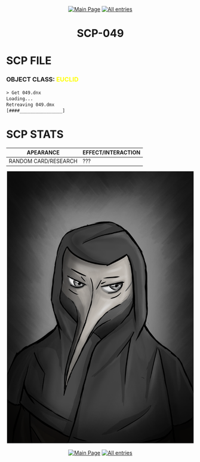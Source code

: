 <p align=center>
    <a href="../../../index">
        <img src="https://img.shields.io/badge/GO_TO-MAIN_PAGE-ffffff?style=for-the-badge&labelColor=000000&color=ffffff" title="Main Page"/></a>
    <a href="../../tree">
        <img src="https://img.shields.io/badge/GO_TO-ALL_ENTRIES-ffffff?style=for-the-badge&labelColor=000000&color=ffffff" title="All entries"></a>
</p>
<h1 align="center">SCP-049</h1>

# SCP FILE
### OBJECT CLASS: <span style="color:yellow">EUCLID</span>
```
> Get 049.dnx
Loading...
Retreaving 049.dmx
[####________________]
```

# SCP STATS

| APEARANCE | EFFECT/INTERACTION |
| - | - |
| RANDOM CARD/RESEARCH | ??? |

<p align="center">
    <img src="../../../assets/images/scp/euclid/scp_049.png" title="SCP-049" width="500"/>
</p>
<p align=center>
    <a href="../../../index">
        <img src="https://img.shields.io/badge/GO_TO-MAIN_PAGE-ffffff?style=for-the-badge&labelColor=000000&color=ffffff" title="Main Page"/></a>
    <a href="../../tree">
        <img src="https://img.shields.io/badge/GO_TO-ALL_ENTRIES-ffffff?style=for-the-badge&labelColor=000000&color=ffffff" title="All entries"></a>
</p>